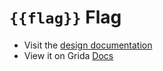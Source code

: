 # `{{flag}}` Flag

- Visit the [design documentation](../docs/{{flag}}.md)
- View it on Grida [Docs](https://grida.co/docs/flags/{{flag}})
